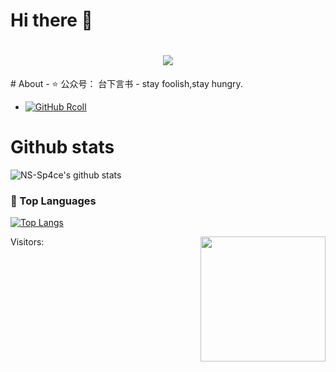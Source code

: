 # Hi there 👋
<h1 align="center">
<a href="https://git.io/typing-svg">
<img src="https://readme-typing-svg.herokuapp.com?font=ubuntu&color=%23B335F7&size=22&vCenter=true&height=40&lines=Welcome+to+my+home+page+%F0%9F%91%8B;I+guess+you+are+a+hacker+%F0%9F%A4%94;Nice+to+meet+you+%F0%9F%98%9D;Hope+there+is+something+you+need+%F0%9F%8E%81">
</a>
</h1> 
# About
- ⭐️ 公众号： 台下言书
- stay foolish,stay hungry.

- [![GitHub RcoIl](https://img.shields.io/github/followers/heikanet?label=follower%20github&style=flat-square)](https://github.com/heikanet)

# Github stats

![NS-Sp4ce's github stats](https://github-readme-stats.vercel.app/api?username=heikanet&show_icons=true&theme=buefy)

### 🔱 Top Languages

[![Top Langs](https://github-readme-stats.vercel.app/api/top-langs/?username=heikanet&hide=css,html&layout=compact)](https://github-readme-stats.vercel.app/api/top-langs/?username=heikanet&hide=css,html&layout=compact)

Visitors: <img align='right' src="https://profile-counter.glitch.me/heikanet/count.svg" width="200">

